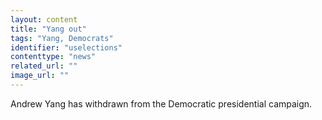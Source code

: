 ```yaml
---
layout: content
title: "Yang out"
tags: "Yang, Democrats"
identifier: "uselections"
contenttype: "news"
related_url: ""
image_url: ""
---
```

Andrew Yang has withdrawn from the Democratic presidential campaign.